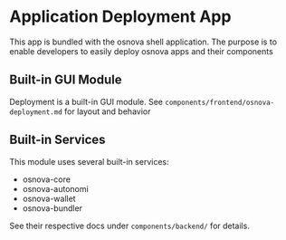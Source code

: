 # Application Deployment App

This app is bundled with the osnova shell application.
The purpose is to enable developers to easily deploy osnova apps and their components

## Built-in GUI Module

Deployment is a built-in GUI module.
See `components/frontend/osnova-deployment.md` for layout and behavior

## Built-in Services

This module uses several built-in services:
- osnova-core
- osnova-autonomi
- osnova-wallet
- osnova-bundler

See their respective docs under `components/backend/` for details.
